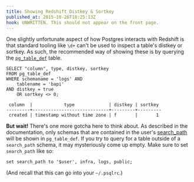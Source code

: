 ```yaml
---
title: Showing Redshift Distkey & Sortkey
published_at: 2015-10-26T18:25:13Z
hook: UNWRITTEN. This should not appear on the front page.
---
```


One slightly unfortunate aspect of how Postgres interacts with Redshift is that
standard tooling like `\d+` can't be used to inspect a table's distkey or
sortkey. As such, the recommended way of showing these is by querying the
[`pg_table_def`][pg-table-def] table.

```
SELECT "column", type, distkey, sortkey
FROM pg_table_def
WHERE schemaname = 'logs' AND
    tablename = 'bapi' 
AND distkey = true
    OR sortkey <> 0;

 column  |            type             | distkey | sortkey
---------+-----------------------------+---------+---------
 created | timestamp without time zone | f       |       1
```

**But wait!** There's one more gotcha here to think about. As described in the
documentation, only schemas that are contained in the user's
[search_path][search-path] will be shown in `pg_table_def`. If you try to query
for a table outside of a `search_path` schema, it may mysteriously come up
empty. Make sure to set `search_path` like so:

```
set search_path to '$user', infra, logs, public;
```

(And recall that this can go into your `~/.psqlrc`.)

[pg-table-def]: http://docs.aws.amazon.com/redshift/latest/dg/r_PG_TABLE_DEF.html
[search-path]: http://docs.aws.amazon.com/redshift/latest/dg/r_search_path.html
